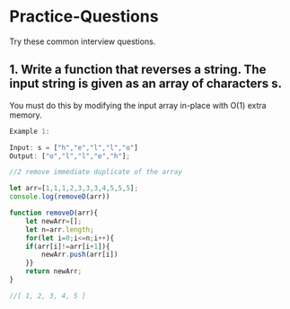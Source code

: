 # Practice-Questions
Try these common interview questions.


## 1. Write a function that reverses a string. The input string is given as an array of characters s.

You must do this by modifying the input array in-place with O(1) extra memory.

```javascript
Example 1:

Input: s = ["h","e","l","l","o"]
Output: ["o","l","l","e","h"];
```

```javascript
//2 remove immediate duplicate of the array 

let arr=[1,1,1,2,3,3,3,4,5,5,5];
console.log(removeD(arr))

function removeD(arr){
    let newArr=[];
    let n=arr.length;
    for(let i=0;i<=n;i++){
    if(arr[i]!=arr[i+1]){
        newArr.push(arr[i])
    }}
    return newArr;
}

//[ 1, 2, 3, 4, 5 ]
```


